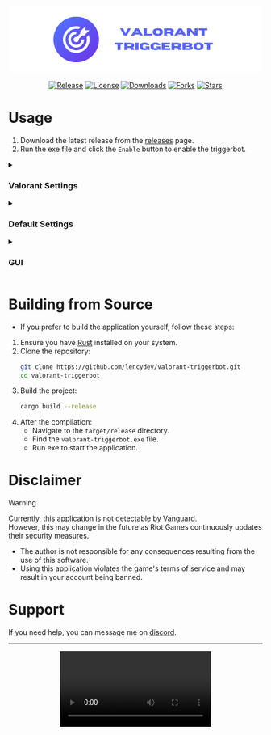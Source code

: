 <div align = "center">
  <img src = "../assets/header.png" alt = "header" />

  <br />

  <a href = "https://github.com/lencydev/valorant-triggerbot/releases/latest"><img src = "https://img.shields.io/github/v/release/lencydev/valorant-triggerbot?style=flat-square&color=5864F9" alt = "Release" /></a>
  <a href = "https://github.com/lencydev/valorant-triggerbot/blob/main/LICENSE"><img src = "https://img.shields.io/github/license/lencydev/valorant-triggerbot?style=flat-square&color=5864F9" alt = "License" /></a>
  <a href = "https://github.com/lencydev/valorant-triggerbot/releases"><img src = "https://img.shields.io/github/downloads/lencydev/valorant-triggerbot/total?style=flat-square&color=5864F9" alt = "Downloads" /></a>
  <a href = "https://github.com/lencydev/valorant-triggerbot/forks?include=active,archived,inactive,network&page=1&period=&sort_by=last_updated"><img src = "https://img.shields.io/github/forks/lencydev/valorant-triggerbot?style=flat-square&color=5864F9" alt = "Forks" /></a>
  <a href = "https://github.com/lencydev/valorant-triggerbot/stargazers"><img src = "https://img.shields.io/github/stars/lencydev/valorant-triggerbot?style=flat-square&color=5864F9" alt = "Stars" /></a>
</div>

# Usage
1. Download the latest release from the [releases](https://github.com/lencydev/valorant-triggerbot/releases) page.
2. Run the exe file and click the `Enable` button to enable the triggerbot.

<details>
  <summary><h3>Valorant Settings</h3></summary>

  <p>These are the in-game settings required for the triggerbot to work.</p>

  - `General > Accessibility > Enemy Highlight Color:` Select `Purple`.
  - `General > Mouse > Raw Input Buffer:` Set to `Off`.
</details>

<details>
  <summary><h3>Default Settings</h3></summary>

  <p>These are the default and recommended settings.</p>

  - `Resolution:` 1920x1080 (If your in-game resolution is different, change it)
  - `Trigger Keys:` Left Shift
  - `Target Color:` Purple (RGB: 250, 100, 250)
  - `Color Tolerance:` 70
  - `Trigger Delay:` 50ms
</details>

<details>
  <summary><h3>GUI</h3></summary>

  <img src = "https://i.imgur.com/tSSHfiu.png" alt = "gui" />
</details>

# Building from Source
- If you prefer to build the application yourself, follow these steps:

1. Ensure you have [Rust](https://www.rust-lang.org/tools/install) installed on your system.
2. Clone the repository:
   ```bash
   git clone https://github.com/lencydev/valorant-triggerbot.git
   cd valorant-triggerbot
   ```
3. Build the project:
   ```bash
   cargo build --release
   ```
4. After the compilation:
   - Navigate to the `target/release` directory.
   - Find the `valorant-triggerbot.exe` file.
   - Run exe to start the application.

# Disclaimer
> [!WARNING]
> Currently, this application is not detectable by Vanguard.<br />
> However, this may change in the future as Riot Games continuously updates their security measures.

- The author is not responsible for any consequences resulting from the use of this software.
- Using this application violates the game's terms of service and may result in your account being banned.

# Support
If you need help, you can message me on [discord](https://discord.com/users/313738210729656332).

<hr />

<div align = "center">
  <video src = "https://github.com/user-attachments/assets/c2a3a180-24ae-4ed2-9c6d-b27732631dc2" />
</div>

